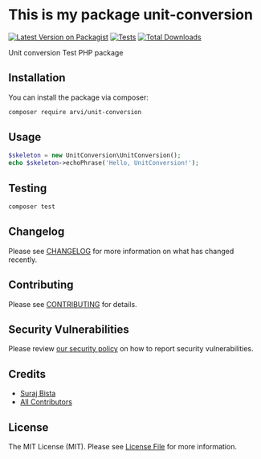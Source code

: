 
# This is my package unit-conversion

[![Latest Version on Packagist](https://img.shields.io/packagist/v/arvi/unit-conversion.svg?style=flat-square)](https://packagist.org/packages/arvi/unit-conversion)
[![Tests](https://github.com/Arvi63/unit-conversion-test-package/actions/workflows/run-tests.yml/badge.svg?branch=main)](https://github.com/arvi/unit-conversion/actions/workflows/run-tests.yml)
[![Total Downloads](https://img.shields.io/packagist/dt/arvi/unit-conversion.svg?style=flat-square)](https://packagist.org/packages/arvi/unit-conversion)

Unit conversion Test PHP package

## Installation

You can install the package via composer:

```bash
composer require arvi/unit-conversion
```

## Usage

```php
$skeleton = new UnitConversion\UnitConversion();
echo $skeleton->echoPhrase('Hello, UnitConversion!');
```

## Testing

```bash
composer test
```

## Changelog

Please see [CHANGELOG](CHANGELOG.md) for more information on what has changed recently.

## Contributing

Please see [CONTRIBUTING](https://github.com/spatie/.github/blob/main/CONTRIBUTING.md) for details.

## Security Vulnerabilities

Please review [our security policy](../../security/policy) on how to report security vulnerabilities.

## Credits

- [Suraj Bista](https://github.com/suraz63)
- [All Contributors](../../contributors)

## License

The MIT License (MIT). Please see [License File](LICENSE.md) for more information.
